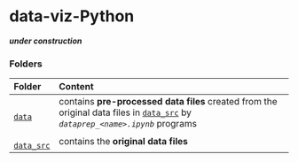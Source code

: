 # data-viz-Python

***under construction***

### Folders

<table>

<thead>
<tr>
<th align="left">Folder</th>
<th align="left">Content</th>
</tr>
</thead>

<tbody>

<!-- data -->
<tr>

<td align="left">
<code><a target="_blank" rel="noopener noreferrer" href="https://github.com/j-honnacker/data-viz-Python/tree/master/data">
data
</a></code>
</td>

<td align="left">
contains <strong>pre-processed data files</strong> created from the original data files in <code><a target="_blank" rel="noopener noreferrer" href="https://github.com/j-honnacker/data-viz-Python/tree/master/data_src">data_src</a></code> by <code><em>dataprep_&ltname&gt.ipynb</em></code> programs
</td>
</tr>


<!-- data_src -->
<tr>

<td align="left">
<code><a target="_blank" rel="noopener noreferrer" href="https://github.com/j-honnacker/data-viz-Python/tree/master/data_src">
data_src
</a></code>
</td>

<td align="left">
contains the <strong>original data files</strong>
</td>
</tr>


</tbody>

</table>
